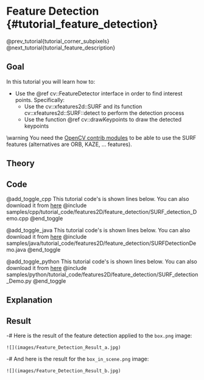 Feature Detection {#tutorial_feature_detection}
=================

@prev_tutorial{tutorial_corner_subpixels}
@next_tutorial{tutorial_feature_description}

Goal
----

In this tutorial you will learn how to:

-   Use the @ref cv::FeatureDetector interface in order to find interest points. Specifically:
    -   Use the cv::xfeatures2d::SURF and its function cv::xfeatures2d::SURF::detect to perform the
        detection process
    -   Use the function @ref cv::drawKeypoints to draw the detected keypoints

\warning You need the <a href="https://github.com/opencv/opencv_contrib">OpenCV contrib modules</a> to be able to use the SURF features
(alternatives are ORB, KAZE, ... features).

Theory
------

Code
----

@add_toggle_cpp
This tutorial code's is shown lines below. You can also download it from
[here](https://github.com/opencv/opencv/tree/master/samples/cpp/tutorial_code/features2D/feature_detection/SURF_detection_Demo.cpp)
@include samples/cpp/tutorial_code/features2D/feature_detection/SURF_detection_Demo.cpp
@end_toggle

@add_toggle_java
This tutorial code's is shown lines below. You can also download it from
[here](https://github.com/opencv/opencv/tree/master/samples/java/tutorial_code/features2D/feature_detection/SURFDetectionDemo.java)
@include samples/java/tutorial_code/features2D/feature_detection/SURFDetectionDemo.java
@end_toggle

@add_toggle_python
This tutorial code's is shown lines below. You can also download it from
[here](https://github.com/opencv/opencv/tree/master/samples/python/tutorial_code/features2D/feature_detection/SURF_detection_Demo.py)
@include samples/python/tutorial_code/features2D/feature_detection/SURF_detection_Demo.py
@end_toggle

Explanation
-----------

Result
------

-#  Here is the result of the feature detection applied to the `box.png` image:

    ![](images/Feature_Detection_Result_a.jpg)

-#  And here is the result for the `box_in_scene.png` image:

    ![](images/Feature_Detection_Result_b.jpg)
